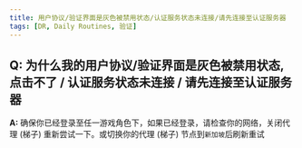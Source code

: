 ```yaml
---
title: 用户协议/验证界面是灰色被禁用状态/认证服务状态未连接/请先连接至认证服务器
tags: [DR, Daily Routines, 验证]
---
```


## Q: 为什么我的**用户协议/验证界面**是**灰色**被禁用状态, 点击不了 / 认证服务状态未连接 / 请先连接至认证服务器
**A:** 确保你已经登录至任一游戏角色下，如果已经登录，请检查你的网络，关闭代理 (梯子) 重新尝试一下。或切换你的代理 (梯子) 节点到`新加坡`后刷新重试

